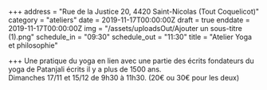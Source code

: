 +++
address = "Rue de la Justice 20, 4420 Saint-Nicolas (Tout Coquelicot)"
category = "ateliers"
date = 2019-11-17T00:00:00Z
draft = true
enddate = 2019-11-17T00:00:00Z
img = "/assets/uploadsOut/Ajouter un sous-titre (1).png"
schedule_in = "09:30"
schedule_out = "11:30"
title = "Atelier Yoga et philosophie"

+++
Une pratique du yoga en lien avec une partie des écrits fondateurs du yoga de Patanjali écrits il y a plus de 1500 ans.  
Dimanches 17/11 et 15/12 de 9h30 à 11h30. (20€ ou 30€ pour les deux)